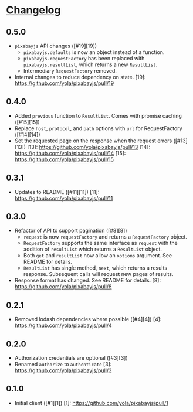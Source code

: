 # [Changelog](https://github.com/yola/pixabayjs/releases)

## 0.5.0
* `pixabayjs` API changes ([#19][19])
    - `pixabayjs.defaults` is now an object instead of a function.
    - `pixabayjs.requestFactory` has been replaced with `pixabayjs.resultList`, which returns a new `ResultList`.
    - Intermediary `RequestFactory` removed.
* Internal changes to reduce dependency on state.
[19]: https://github.com/yola/pixabayjs/pull/19

## 0.4.0
* Added `previous` function to `ResultList`. Comes with promise caching ([#15][15])
* Replace `host`, `protocol`, and `path` options with `url` for RequestFactory ([#14][14])
* Set the requested page on the response when the request errors ([#13][13])
[13]: https://github.com/yola/pixabayjs/pull/13
[14]: https://github.com/yola/pixabayjs/pull/14
[15]: https://github.com/yola/pixabayjs/pull/15

## 0.3.1
* Updates to README ([#11][11])
[11]: https://github.com/yola/pixabayjs/pull/11

## 0.3.0
* Refactor of API to support pagination ([#8][8])
    * `request` is now `requestFactory` and returns a `RequestFactory` object.
    * `RequestFactory` supports the same interface as `request` with the addition of `resultList` which returns a `ResultList` object.
    * Both `get` and `resultList` now allow an `options` argument. See README for details.
    * `ResultList` has single method, `next`, which returns a results response. Subsequent calls will request new pages of results.
* Response format has changed. See README for details.
[8]: https://github.com/yola/pixabayjs/pull/8

## 0.2.1
* Removed lodash dependencies where possible ([#4][4])
[4]: https://github.com/yola/pixabayjs/pull/4

## 0.2.0
* Authorization credentials are optional ([#3][3])
* Renamed `authorize` to `authenticate`
[3]: https://github.com/yola/pixabayjs/pull/3

## 0.1.0
* Initial client ([#1][1])
[1]: https://github.com/yola/pixabayjs/pull/1

